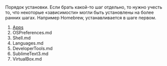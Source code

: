 Порядок установки. Если брать какой-то шаг отдельно, то нужно учесть то, что некоторые «зависимости» могли быть установлены на более ранних шагах. Например Homebrew, устанавливается в шаге первом.

1. [Apps](/Development%20book/mac_setup/Apps.md)
2. OSPreferences.md
3. Shell.md
4. Languages.md
5. DeveloperTools.md
6. SublimeText3.md
7. VirtualBox.md

